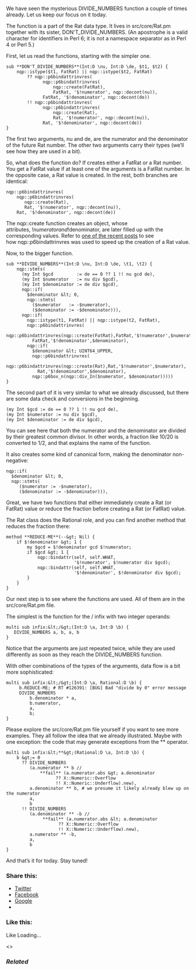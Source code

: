 We have seen the mysterious DIVIDE\_NUMBERS function a couple of times already. Let us keep our focus on it today.

The function is a part of the Rat data type. It lives in src/core/Rat.pm together with its sister, DON'T\_DIVIDE\_NUMBERS. (An apostrophe is a valid character for identifiers in Perl 6; it is not a namespace separator as in Perl 4 or Perl 5.)

First, let us read the functions, starting with the simpler one.

	sub **DON'T_DIVIDE_NUMBERS**(Int:D \nu, Int:D \de, $t1, $t2) {
	    nqp::istype($t1, FatRat) || nqp::istype($t2, FatRat)
	        ?? nqp::p6bindattrinvres(
	              nqp::p6bindattrinvres(
	                  nqp::create(FatRat),
	                  FatRat, '$!numerator', nqp::decont(nu)),
	              FatRat, '$!denominator', nqp::decont(de))
	        !! nqp::p6bindattrinvres(
	              nqp::p6bindattrinvres(
	                  nqp::create(Rat),
	                  Rat, '$!numerator', nqp::decont(nu)),
	              Rat, '$!denominator', nqp::decont(de))
	}

The first two arguments, nu and de, are the numerator and the denominator of the future Rat number. The other two arguments carry their types (we’ll see how they are used in a bit).

So, what does the function do? If creates either a FatRat or a Rat number. You get a FatRat value if at least one of the arguments is a FatRat number. In the opposite case, a Rat value is created. In the rest, both branches are identical:

	nqp::p6bindattrinvres(
	    nqp::p6bindattrinvres(
	       nqp::create(Rat),
	       Rat, '$!numerator', nqp::decont(nu)),
	    Rat, '$!denominator', nqp::decont(de))

The nqp::create function creates an object, whose attributes, $!numerator and $!denominator, are later filled up with the corresponding values. Refer to [one of the recent posts][1] to see how nqp::p6bindattrinvres was used to speed up the creation of a Rat value.

Now, to the bigger function.

	sub **DIVIDE_NUMBERS**(Int:D \nu, Int:D \de, \t1, \t2) {
	    nqp::stmts(
	      (my Int $gcd         := de == 0 ?? 1 !! nu gcd de),
	      (my Int $numerator   := nu div $gcd),
	      (my Int $denominator := de div $gcd),
	      nqp::if(
	        $denominator &lt; 0,
	        nqp::stmts(
	          ($numerator   := -$numerator),
	          ($denominator := -$denominator))),
	      nqp::if(
	        nqp::istype(t1, FatRat) || nqp::istype(t2, FatRat),
	        nqp::p6bindattrinvres(
	          nqp::p6bindattrinvres(nqp::create(FatRat),FatRat,'$!numerator',$numerator),
	          FatRat,'$!denominator',$denominator),
	        nqp::if(
	          $denominator &lt; UINT64_UPPER,
	          nqp::p6bindattrinvres(
	            nqp::p6bindattrinvres(nqp::create(Rat),Rat,'$!numerator',$numerator),
	            Rat,'$!denominator',$denominator),
	          nqp::p6box_n(nqp::div_In($numerator, $denominator)))))
	}

The second part of it is very similar to what we already discussed, but there are some data check and conversions in the beginning.

	(my Int $gcd := de == 0 ?? 1 !! nu gcd de),
	(my Int $numerator := nu div $gcd),
	(my Int $denominator := de div $gcd),

You can see here that both the numerator and the denominator are divided by their greatest common divisor. In other words, a fraction like 10/20 is converted to 1/2, and that explains the name of the function.

It also creates some kind of canonical form, making the denominator non-negative:

	nqp::if(
	  $denominator &lt; 0,
	  nqp::stmts(
	     ($numerator := -$numerator),
	     ($denominator := -$denominator))),

Great, we have two functions that either immediately create a Rat (or FatRat) value or reduce the fraction before creating a Rat (or FatRat) value.

The Rat class does the Rational role, and you can find another method that reduces the fraction there:

	method **REDUCE-ME**(--&gt; Nil) {
	    if $!denominator &gt; 1 {
	        my $gcd = $!denominator gcd $!numerator;
	        if $gcd &gt; 1 {
	            nqp::bindattr(self, self.WHAT,
	                          '$!numerator', $!numerator div $gcd);
	            nqp::bindattr(self, self.WHAT,
	                          '$!denominator', $!denominator div $gcd);
	        }
	    }
	}

Our next step is to see where the functions are used. All of them are in the src/core/Rat.pm file.

The simplest is the function for the / infix with two integer operands:

	multi sub infix:&lt;/&gt;(Int:D \a, Int:D \b) {
	   DIVIDE_NUMBERS a, b, a, b
	}

Notice that the arguments are just repeated twice, while they are used differently as soon as they reach the DIVIDE\_NUMBERS function.

With other combinations of the types of the arguments, data flow is a bit more sophisticated:

	multi sub infix:&lt;/&gt;(Int:D \a, Rational:D \b) {
	     b.REDUCE-ME; # RT #126391: [BUG] Bad "divide by 0" error message
	     DIVIDE_NUMBERS
	         b.denominator * a,
	         b.numerator,
	         a,
	         b;
	}

Please explore the src/core/Rat.pm file yourself if you want to see more examples. They all follow the idea that we already illustrated. Maybe with one exception: the code that may generate exceptions from the \*\* operator.

	multi sub infix:&lt;**&gt;(Rational:D \a, Int:D \b) {
	    b &gt;= 0
	      ?? DIVIDE_NUMBERS
	         (a.numerator ** b //
	             **fail** (a.numerator.abs &gt; a.denominator
	                   ?? X::Numeric::Overflow
	                   !! X::Numeric::Underflow).new),
	         a.denominator ** b, # we presume it likely already blew up on the numerator
	         a,
	         b
	      !! DIVIDE_NUMBERS
	         (a.denominator ** -b //
	              **fail** (a.numerator.abs &lt; a.denominator
	                    ?? X::Numeric::Overflow
	                    !! X::Numeric::Underflow).new),
	         a.numerator ** -b,
	         a,
	         b
	}

And that’s it for today. Stay tuned!

### Share this:

* [Twitter][2]
* [Facebook][3]
* [Google][4]
*

### Like this:

Like Loading...

<>

### _Related_

  [1]: https://perl6.online/2018/01/25/36-rakudo-2018-01/
  [2]: https://perl6.online/2018/01/27/38-to-divide-or-not-to-divide/?share=twitter "Click to share on Twitter"
  [3]: https://perl6.online/2018/01/27/38-to-divide-or-not-to-divide/?share=facebook "Click to share on Facebook"
  [4]: https://perl6.online/2018/01/27/38-to-divide-or-not-to-divide/?share=google-plus-1 "Click to share on Google+"